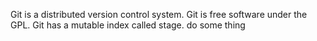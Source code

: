 Git is a distributed version control system.
Git is free software under the GPL.
Git has a mutable index called stage.
do some thing